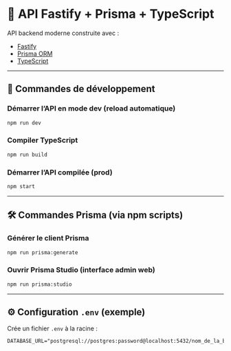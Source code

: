 # 🌱 API Fastify + Prisma + TypeScript 

API backend moderne construite avec :

- [Fastify](https://www.fastify.io/)
- [Prisma ORM](https://www.prisma.io/)
- [TypeScript](https://www.typescriptlang.org/)

---

## 🚀 Commandes de développement

### Démarrer l’API en mode dev (reload automatique)
```bash
npm run dev
```

### Compiler TypeScript
```bash
npm run build
```

### Démarrer l’API compilée (prod)
```bash
npm start
```

---

## 🛠 Commandes Prisma (via npm scripts)

### Générer le client Prisma
```bash
npm run prisma:generate
```

### Ouvrir Prisma Studio (interface admin web)
```bash
npm run prisma:studio
```

---

## ⚙️ Configuration `.env` (exemple)

Crée un fichier `.env` à la racine :

```env
DATABASE_URL="postgresql://postgres:password@localhost:5432/nom_de_la_bdd"
```
